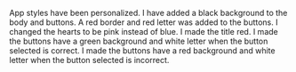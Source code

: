 App styles have been personalized. I have added a black background to the body and buttons. A red border and red letter was added to the buttons. I changed the hearts to be pink instead of blue. I made the title red. I made the buttons have a green background and white letter when the button selected is correct. I made the buttons have a red background and white letter when the button selected is incorrect.